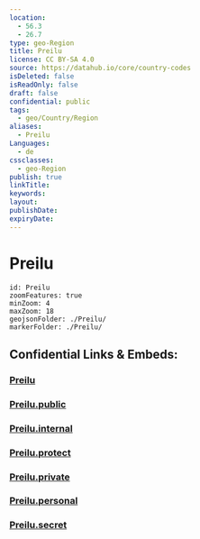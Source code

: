 ```yaml
---
location:
  - 56.3
  - 26.7
type: geo-Region
title: Preilu
license: CC BY-SA 4.0
source: https://datahub.io/core/country-codes
isDeleted: false
isReadOnly: false
draft: false
confidential: public
tags:
  - geo/Country/Region
aliases:
  - Preilu
Languages:
  - de
cssclasses:
  - geo-Region
publish: true
linkTitle:
keywords:
layout:
publishDate:
expiryDate:
---
```


# Preilu

```leaflet
id: Preilu
zoomFeatures: true 
minZoom: 4 
maxZoom: 18
geojsonFolder: ./Preilu/
markerFolder: ./Preilu/
```


## Confidential Links & Embeds: 

### [Preilu](/_Standards/Earth/Continent/Europe/Europe~North/Latvia/Regions~Latvia/Latgale/counties~Latgale/Preilu.md) 

### [Preilu.public](/_public/Earth/Continent/Europe/Europe~North/Latvia/Regions~Latvia/Latgale/counties~Latgale/Preilu.public.md) 

### [Preilu.internal](/_internal/Earth/Continent/Europe/Europe~North/Latvia/Regions~Latvia/Latgale/counties~Latgale/Preilu.internal.md) 

### [Preilu.protect](/_protect/Earth/Continent/Europe/Europe~North/Latvia/Regions~Latvia/Latgale/counties~Latgale/Preilu.protect.md) 

### [Preilu.private](/_private/Earth/Continent/Europe/Europe~North/Latvia/Regions~Latvia/Latgale/counties~Latgale/Preilu.private.md) 

### [Preilu.personal](/_personal/Earth/Continent/Europe/Europe~North/Latvia/Regions~Latvia/Latgale/counties~Latgale/Preilu.personal.md) 

### [Preilu.secret](/_secret/Earth/Continent/Europe/Europe~North/Latvia/Regions~Latvia/Latgale/counties~Latgale/Preilu.secret.md)

